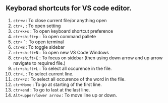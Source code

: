 ## Keyborad shortcuts for VS code editor.
1. `ctr+w`       : To close current file/or anything open
2. `ctr+,`       : To open setting
3. `ctr+k+s`     : To open keyboard shortcut preference
4. `ctr+shift+p` : To open command pallete 
5. `ctr+` `      : To open terminal
6. `ctr+B`       : To toggle sidebar
7. `ctr+shift+N` : To open new VS Code Windows
8.  `ctr+shift+E` : To focus on sidebar (then using down arrow and up arrow navigate to required file.)
9.  `ctr+shift+L` : To select all occurence in the file.
10. `ctr+L`       : To select current line.
11. `ctr+F2`      : To select all occurence of the word in the file.
12. `ctr+Home`    : To go at starting of the first line.
13. `ctr+end`     : To go to last at the last line.
14. `Alt+upper/lower arrow` : To move line up or down.
